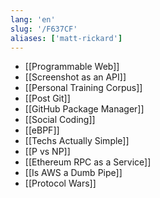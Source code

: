 ```yaml
---
lang: 'en'
slug: '/F637CF'
aliases: ['matt-rickard']
---
```


- [[Programmable Web]]
- [[Screenshot as an API]]
- [[Personal Training Corpus]]
- [[Post Git]]
- [[GitHub Package Manager]]
- [[Social Coding]]
- [[eBPF]]
- [[Techs Actually Simple]]
- [[P vs NP]]
- [[Ethereum RPC as a Service]]
- [[Is AWS a Dumb Pipe]]
- [[Protocol Wars]]
